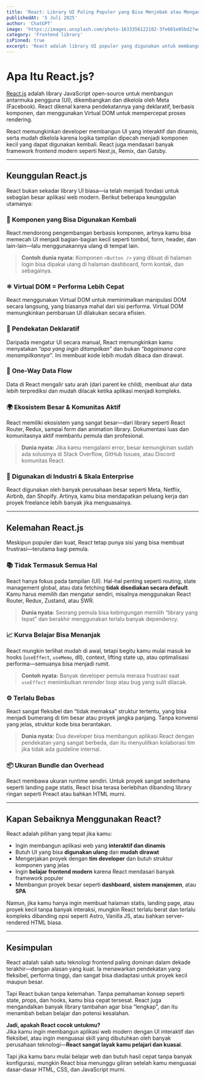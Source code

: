 ```yaml
---
title: 'React: Library UI Paling Populer yang Bisa Menjebak atau Mengangkatmu'
publishedAt: '5 Juli 2025'
author: 'ChatGPT'
image: 'https://images.unsplash.com/photo-1633356122102-3fe601e05bd2?w=600&auto=format&fit=crop&q=60&ixlib=rb-4.1.0&ixid=M3wxMjA3fDB8MHxzZWFyY2h8Mnx8cmVhY3R8ZW58MHx8MHx8fDA%3D'
category: 'Frontend library'
isPinned: true
excerpt: 'React adalah library UI populer yang digunakan untuk membangun antarmuka pengguna interaktif. Fleksibel dan kuat, namun butuh pemahaman mendalam agar tidak terjebak dalam kompleksitasnya.'
---
```


# Apa Itu React.js?

[React.js](https://react.dev/) adalah library JavaScript open-source untuk membangun antarmuka pengguna (UI), dikembangkan dan dikelola oleh Meta (Facebook). React dikenal karena pendekatannya yang deklaratif, berbasis komponen, dan menggunakan Virtual DOM untuk mempercepat proses rendering.

React memungkinkan developer membangun UI yang interaktif dan dinamis, serta mudah dikelola karena logika tampilan dipecah menjadi komponen kecil yang dapat digunakan kembali. React juga mendasari banyak framework frontend modern seperti Next.js, Remix, dan Gatsby.

---

## Keunggulan React.js

React bukan sekadar library UI biasa—ia telah menjadi fondasi untuk sebagian besar aplikasi web modern. Berikut beberapa keunggulan utamanya:

### 🧩 Komponen yang Bisa Digunakan Kembali

React mendorong pengembangan berbasis komponen, artinya kamu bisa memecah UI menjadi bagian-bagian kecil seperti tombol, form, header, dan lain-lain—lalu menggunakannya ulang di tempat lain.

> **Contoh dunia nyata:** Komponen `<Button />` yang dibuat di halaman login bisa dipakai ulang di halaman dashboard, form kontak, dan sebagainya.

### ⚛ Virtual DOM = Performa Lebih Cepat

React menggunakan Virtual DOM untuk meminimalkan manipulasi DOM secara langsung, yang biasanya mahal dari sisi performa. Virtual DOM memungkinkan pembaruan UI dilakukan secara efisien.

### 🧠 Pendekatan Deklaratif

Daripada mengatur UI secara manual, React memungkinkan kamu menyatakan *“apa yang ingin ditampilkan”* dan bukan *“bagaimana cara menampilkannya”*. Ini membuat kode lebih mudah dibaca dan dirawat.

### 🔄 One-Way Data Flow

Data di React mengalir satu arah (dari parent ke child), membuat alur data lebih terprediksi dan mudah dilacak ketika aplikasi menjadi kompleks.

### 🌍 Ekosistem Besar & Komunitas Aktif

React memiliki ekosistem yang sangat besar—dari library seperti React Router, Redux, sampai form dan animation library. Dokumentasi luas dan komunitasnya aktif membantu pemula dan profesional.

> **Dunia nyata:** Jika kamu mengalami error, besar kemungkinan sudah ada solusinya di Stack Overflow, GitHub Issues, atau Discord komunitas React.

### 💼 Digunakan di Industri & Skala Enterprise

React digunakan oleh banyak perusahaan besar seperti Meta, Netflix, Airbnb, dan Shopify. Artinya, kamu bisa mendapatkan peluang kerja dan proyek freelance lebih banyak jika menguasainya.

---

## Kelemahan React.js

Meskipun populer dan kuat, React tetap punya sisi yang bisa membuat frustrasi—terutama bagi pemula.

### 📚 Tidak Termasuk Semua Hal

React hanya fokus pada tampilan (UI). Hal-hal penting seperti routing, state management global, atau data fetching **tidak disediakan secara default**. Kamu harus memilih dan mengatur sendiri, misalnya menggunakan React Router, Redux, Zustand, atau SWR.

> **Dunia nyata:** Seorang pemula bisa kebingungan memilih “library yang tepat” dan berakhir menggunakan terlalu banyak dependency.

### 📈 Kurva Belajar Bisa Menanjak

React mungkin terlihat mudah di awal, tetapi begitu kamu mulai masuk ke hooks (`useEffect`, `useMemo`, dll), context, lifting state up, atau optimalisasi performa—semuanya bisa menjadi rumit.

> **Contoh nyata:** Banyak developer pemula merasa frustrasi saat `useEffect` menimbulkan *rerender loop* atau bug yang sulit dilacak.

### ⚙️ Terlalu Bebas

React sangat fleksibel dan “tidak memaksa” struktur tertentu, yang bisa menjadi bumerang di tim besar atau proyek jangka panjang. Tanpa konvensi yang jelas, struktur kode bisa berantakan.

> **Dunia nyata:** Dua developer bisa membangun aplikasi React dengan pendekatan yang sangat berbeda, dan itu menyulitkan kolaborasi tim jika tidak ada guideline internal.

### 📦 Ukuran Bundle dan Overhead

React membawa ukuran runtime sendiri. Untuk proyek sangat sederhana seperti landing page statis, React bisa terasa berlebihan dibanding library ringan seperti Preact atau bahkan HTML murni.

---

## Kapan Sebaiknya Menggunakan React?

React adalah pilihan yang tepat jika kamu:

- Ingin membangun aplikasi web yang **interaktif dan dinamis**
- Butuh UI yang bisa **digunakan ulang** dan **mudah dirawat**
- Mengerjakan proyek dengan **tim developer** dan butuh struktur komponen yang jelas
- Ingin **belajar frontend modern** karena React mendasari banyak framework populer
- Membangun proyek besar seperti **dashboard**, **sistem manajemen**, atau **SPA**

Namun, jika kamu hanya ingin membuat halaman statis, landing page, atau proyek kecil tanpa banyak interaksi, mungkin React terlalu berat dan terlalu kompleks dibanding opsi seperti Astro, Vanilla JS, atau bahkan server-rendered HTML biasa.

---

## Kesimpulan

React adalah salah satu teknologi frontend paling dominan dalam dekade terakhir—dengan alasan yang kuat. Ia menawarkan pendekatan yang fleksibel, performa tinggi, dan sangat bisa diadaptasi untuk proyek kecil maupun besar.

Tapi React bukan tanpa kelemahan. Tanpa pemahaman konsep seperti state, props, dan hooks, kamu bisa cepat tersesat. React juga mengandalkan banyak library tambahan agar bisa “lengkap”, dan itu menambah beban belajar dan potensi kesalahan.

**Jadi, apakah React cocok untukmu?**  
Jika kamu ingin membangun aplikasi web modern dengan UI interaktif dan fleksibel, atau ingin menguasai skill yang dibutuhkan oleh banyak perusahaan teknologi—**React sangat layak kamu pelajari dan kuasai**.

Tapi jika kamu baru mulai belajar web dan butuh hasil cepat tanpa banyak konfigurasi, mungkin React bisa menunggu giliran setelah kamu menguasai dasar-dasar HTML, CSS, dan JavaScript murni.

